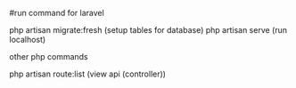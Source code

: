 #run command for laravel

php artisan migrate:fresh (setup tables for database)
php artisan serve (run localhost)

other php commands

php artisan route:list (view api (controller)) 
